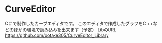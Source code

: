 # CurveEditor
C＃で制作したカーブエディタです。
このエディタで作成したグラフをC ++などのほかの環境で読み込みを出来ます（予定）
LibのURL
https://github.com/ootake305/CurveEditor_Library
